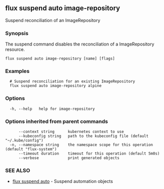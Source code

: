 ## flux suspend auto image-repository

Suspend reconciliation of an ImageRepository

### Synopsis

The suspend command disables the reconciliation of a ImageRepository resource.

```
flux suspend auto image-repository [name] [flags]
```

### Examples

```
  # Suspend reconciliation for an existing ImageRepository
  flux suspend auto image-repository alpine

```

### Options

```
  -h, --help   help for image-repository
```

### Options inherited from parent commands

```
      --context string      kubernetes context to use
      --kubeconfig string   path to the kubeconfig file (default "~/.kube/config")
  -n, --namespace string    the namespace scope for this operation (default "flux-system")
      --timeout duration    timeout for this operation (default 5m0s)
      --verbose             print generated objects
```

### SEE ALSO

* [flux suspend auto](flux_suspend_auto.md)	 - Suspend automation objects

